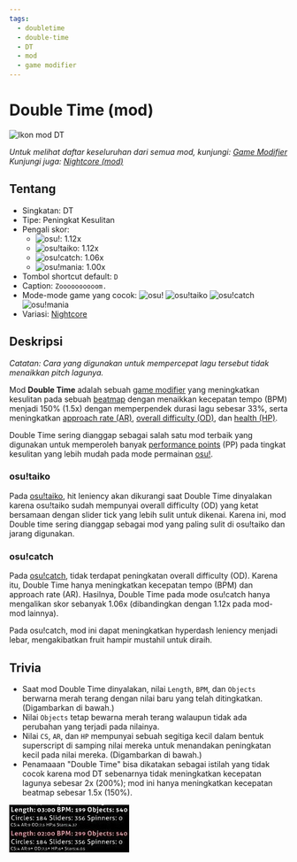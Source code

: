```yaml
---
tags:
  - doubletime
  - double-time
  - DT
  - mod
  - game modifier
---
```


# Double Time (mod)

![Ikon mod DT](/wiki/shared/mods/DT.png "Ikon mod Double Time (DT)")

*Untuk melihat daftar keseluruhan dari semua mod, kunjungi: [Game Modifier](/wiki/Game_modifier)*\
*Kunjungi juga: [Nightcore (mod)](/wiki/Game_modifier/Nightcore)*

## Tentang

- Singkatan: DT
- Tipe: Peningkat Kesulitan
- Pengali skor:
  - ![][osu!]: 1.12x
  - ![][osu!taiko]: 1.12x
  - ![][osu!catch]: 1.06x
  - ![][osu!mania]: 1.00x
- Tombol shortcut default: `D`
- Caption: `Zoooooooooom.`
- Mode-mode game yang cocok: ![][osu!] ![][osu!taiko] ![][osu!catch] ![][osu!mania]
- Variasi: [Nightcore](/wiki/Game_modifier/Nightcore)

## Deskripsi

*Catatan: Cara yang digunakan untuk mempercepat lagu tersebut tidak menaikkan pitch lagunya.*

Mod **Double Time** adalah sebuah [game modifier](/wiki/Game_modifier) yang meningkatkan kesulitan pada sebuah [beatmap](/wiki/Beatmap) dengan menaikkan kecepatan tempo (BPM) menjadi 150% (1.5x) dengan memperpendek durasi lagu sebesar 33%, serta meningkatkan [approach rate (AR)](/wiki/Beatmapping/Approach_rate), [overall difficulty (OD)](/wiki/Beatmapping/Overall_difficulty), dan [health (HP)](/wiki/Gameplay/Health).

Double Time sering dianggap sebagai salah satu mod terbaik yang digunakan untuk memperoleh banyak [performance points](/wiki/Performance_points) (PP) pada tingkat kesulitan yang lebih mudah pada mode permainan [osu!](/wiki/Game_mode/osu!).

### osu!taiko

Pada [osu!taiko](/wiki/Game_mode/osu!taiko), hit leniency akan dikurangi saat Double Time dinyalakan karena osu!taiko sudah mempunyai overall difficulty (OD) yang ketat bersamaan dengan slider tick yang lebih sulit untuk dikenai. Karena ini, mod Double time sering dianggap sebagai mod yang paling sulit di osu!taiko dan jarang digunakan.

### osu!catch

Pada [osu!catch](/wiki/Game_mode/osu!catch), tidak terdapat peningkatan overall difficulty (OD). Karena itu, Double Time hanya meningkatkan kecepatan tempo (BPM) dan approach rate (AR). Hasilnya, Double Time pada mode osu!catch hanya mengalikan skor sebanyak 1.06x (dibandingkan dengan 1.12x pada mod-mod lainnya).

Pada osu!catch, mod ini dapat meningkatkan hyperdash leniency menjadi lebar, mengakibatkan fruit hampir mustahil untuk diraih.

## Trivia

- Saat mod Double Time dinyalakan, nilai `Length`, `BPM`, dan `Objects` berwarna merah terang dengan nilai baru yang telah ditingkatkan. (Digambarkan di bawah.)
- Nilai `Objects` tetap bewarna merah terang walaupun tidak ada perubahan yang terjadi pada nilainya.
- Nilai `CS`, `AR`, dan `HP` mempunyai sebuah segitiga kecil dalam bentuk superscript di samping nilai mereka untuk menandakan peningkatan kecil pada nilai mereka. (Digambarkan di bawah.)
- Penamaaan "Double Time" bisa dikatakan sebagai istilah yang tidak cocok karena mod DT sebenarnya tidak meningkatkan kecepatan lagunya sebesar 2x (200%); mod ini hanya meningkatkan kecepatan beatmap sebesar 1.5x (150%).

![Perubahan nilai-nilai beatmap akibat pemasangan mod Double Time](img/GM_DT.jpg "Contoh tampilan nilai-nilai beatmap yang telah terubah oleh pemasangan mod Double Time")

[osu!]: /wiki/shared/mode/osu.png "osu!"
[osu!taiko]: /wiki/shared/mode/taiko.png "osu!taiko"
[osu!catch]: /wiki/shared/mode/catch.png "osu!catch"
[osu!mania]: /wiki/shared/mode/mania.png "osu!mania"
